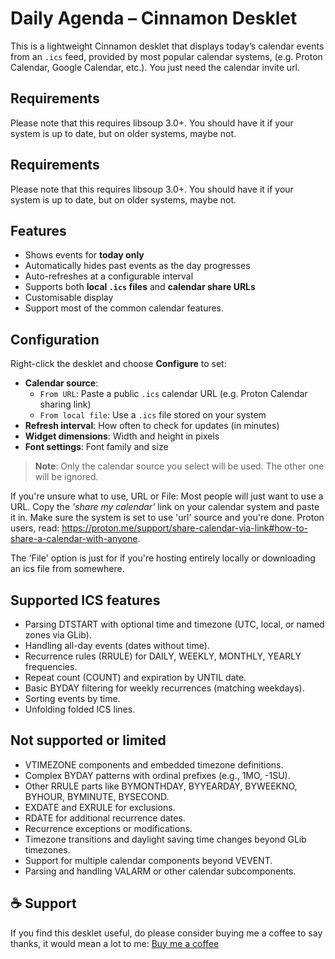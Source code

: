 # Daily Agenda – Cinnamon Desklet

This is a lightweight Cinnamon desklet that displays today’s calendar events from an `.ics` feed, provided by most popular calendar systems, (e.g. Proton Calendar, Google Calendar, etc.). You just need the calendar invite url.

## Requirements

Please note that this requires libsoup 3.0+. You should have it if your system is up to date, but on older systems, maybe not.

## Requirements

Please note that this requires libsoup 3.0+. You should have it if your system is up to date, but on older systems, maybe not.

## Features

- Shows events for **today only**
- Automatically hides past events as the day progresses
- Auto-refreshes at a configurable interval
- Supports both **local `.ics` files** and **calendar share URLs**
- Customisable display
- Support most of the common calendar features.

## Configuration

Right-click the desklet and choose **Configure** to set:

- **Calendar source**:
  - `From URL`: Paste a public `.ics` calendar URL (e.g. Proton Calendar sharing link)
  - `From local file`: Use a `.ics` file stored on your system
- **Refresh interval**: How often to check for updates (in minutes)
- **Widget dimensions**: Width and height in pixels
- **Font settings**: Font family and size

> **Note**: Only the calendar source you select will be used. The other one will be ignored.

If you're unsure what to use, URL or File: Most people will just want to use a URL. Copy the *'share my calendar'* link on your calendar system and paste it in. Make sure the system is set to use 'url' source and you're done. Proton users, read: https://proton.me/support/share-calendar-via-link#how-to-share-a-calendar-with-anyone. 

The 'File' option is just for if you're hosting entirely locally or downloading an ics file from somewhere. 


## Supported ICS features

* Parsing DTSTART with optional time and timezone (UTC, local, or named zones via GLib).
* Handling all-day events (dates without time).
* Recurrence rules (RRULE) for DAILY, WEEKLY, MONTHLY, YEARLY frequencies.
* Repeat count (COUNT) and expiration by UNTIL date.
* Basic BYDAY filtering for weekly recurrences (matching weekdays).
* Sorting events by time.
* Unfolding folded ICS lines.

## Not supported or limited

* VTIMEZONE components and embedded timezone definitions.
* Complex BYDAY patterns with ordinal prefixes (e.g., 1MO, -1SU).
* Other RRULE parts like BYMONTHDAY, BYYEARDAY, BYWEEKNO, BYHOUR, BYMINUTE, BYSECOND.
* EXDATE and EXRULE for exclusions.
* RDATE for additional recurrence dates.
* Recurrence exceptions or modifications.
* Timezone transitions and daylight saving time changes beyond GLib timezones.
* Support for multiple calendar components beyond VEVENT.
* Parsing and handling VALARM or other calendar subcomponents.


## ☕ Support
If you find this desklet useful, do please consider buying me a coffee to say thanks, it would mean a lot to me:
[Buy me a coffee](buymeacoffee.com/alexmakessoftware)


